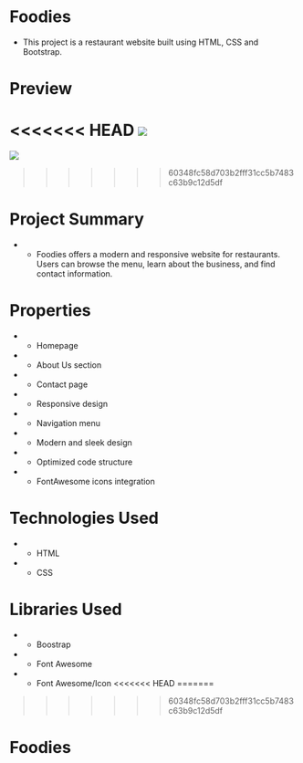 # Foodies

- This project is a restaurant website built using HTML, CSS and Bootstrap.

# Preview

<<<<<<< HEAD
  ![](/imgyemek/food2.gif)
=======
  ![]([/imgyemek/foodies.gif](https://github.com/silan4/Foodies/blob/main/foodies.gif))
>>>>>>> 60348fc58d703b2fff31cc5b7483c63b9c12d5df


# Project Summary

- - Foodies offers a modern and responsive website for restaurants. Users can browse the menu, learn about the business, and find contact information.


# Properties

- - Homepage

- - About Us section

- - Contact page

- - Responsive design

- - Navigation menu

- - Modern and sleek design

- - Optimized code structure

- - FontAwesome icons integration

# Technologies Used

- - HTML
- - CSS

# Libraries Used

- - Boostrap
- - Font Awesome
- - Font Awesome/Icon
<<<<<<< HEAD
=======

>>>>>>> 60348fc58d703b2fff31cc5b7483c63b9c12d5df
# Foodies
